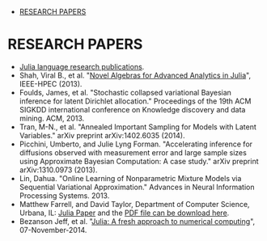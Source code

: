 * [RESEARCH PAPERS](#research-papers)
   
   
# RESEARCH PAPERS
- [Julia language research publications](http://julialang.org/publications/).
- Shah, Viral B., et al. "[Novel Algebras for Advanced Analytics in Julia](http://ieee-hpec.org/2013/index_htm_files/49.pdf)", IEEE-HPEC (2013).
- Foulds, James, et al. "Stochastic collapsed variational Bayesian inference for latent Dirichlet allocation." Proceedings of the 19th ACM SIGKDD international conference on Knowledge discovery and data mining. ACM, 2013.
- Tran, M-N., et al. "Annealed Important Sampling for Models with Latent Variables." arXiv preprint arXiv:1402.6035 (2014).
- Picchini, Umberto, and Julie Lyng Forman. "Accelerating inference for diffusions observed with measurement error and large sample sizes using Approximate Bayesian Computation: A case study." arXiv preprint arXiv:1310.0973 (2013).
- Lin, Dahua. "Online Learning of Nonparametric Mixture Models via Sequential Variational Approximation." Advances in Neural Information Processing Systems. 2013.
- Matthew Farrell, and David Taylor, Department of Computer Science, Urbana, IL: [Julia Paper](http://julia.lifehug.com/gqm/julia_paper.html) and the [PDF file can be download here](julia.lifehug.com/gqm/JuliaFeatureUsage.pdf).
- Bezanson Jeff, et al. "[Julia: A fresh approach to numerical computing](http://arxiv.org/abs/1411.1607)", 07-November-2014.


